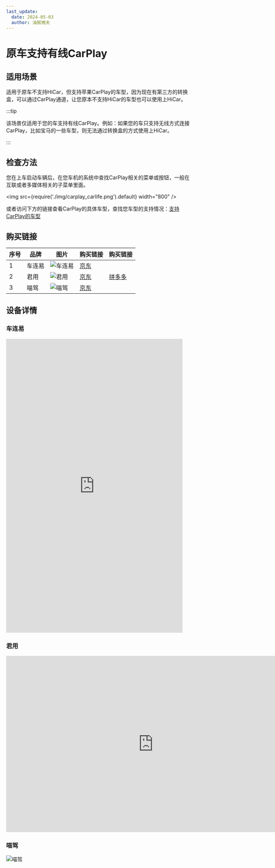 ```yaml
---
last_update:
  date: 2024-05-03
  author: 油腻樵夫
---
```


# 原车支持有线CarPlay

## 适用场景

适用于原车不支持HiCar，但支持苹果CarPlay的车型，因为现在有第三方的转换盒，可以通过CarPlay通道，让您原本不支持HiCar的车型也可以使用上HiCar。

:::tip

该场景仅适用于您的车支持有线CarPlay。例如：如果您的车只支持无线方式连接CarPlay，比如宝马的一些车型，则无法通过转换盒的方式使用上HiCar。

:::

## 检查方法

您在上车启动车辆后，在您车机的系统中查找CarPlay相关的菜单或按钮，一般在互联或者多媒体相关的子菜单里面。

<img
  src={require('./img/carplay_carlife.png').default}
  width="800" 
/>

或者访问下方的链接查看CarPlay的具体车型，查找您车型的支持情况：[支持CarPlay的车型](https://www.apple.com.cn/ios/carplay/available-models/)

## 购买链接

| 序号  | 品牌       |  图片  | 购买链接 | 购买链接 |
| --- | -------- | --- | ---- | ----- |
| 1   | 车连易 | ![车连易](img/carplay-carlink.png)    |  [京东](https://u.jd.com/9u1Lo6g)   |  |
| 2   | 君用 | ![君用](img/carplay-junyong.png)    |  [京东](https://u.jd.com/9Q1LVQk)   |  [拼多多](https://p.pinduoduo.com/Xp3DCCjm)  |
| 3   | 喵驾 | ![喵驾](img/carplay-mdrive.png)    |  [京东](https://u.jd.com/9q1KOCU)   |   |

## 设备详情


### 车连易

<iframe src="https://jvod.300hu.com/vod/product/85640213-544a-4f8d-be9a-ebe95510f849/8794eab67c194eff87be1856d533255d.mp4?source=1&h265=1059h_231c0b254.mp4" scrolling="no" border="0" frameborder="no" framespacing="0" allowfullscreen="true" width="480" height="800"> </iframe>

### 君用

<iframe src="https://jvod.300hu.com/vod/product/120fd2c4-3b3c-48b5-8cc9-4ebf4815d3f9/a31d1e0397c84846bed7fec3bd7ecf5b.mp4?source=1&h265=1059h_c37863a53.mp4" scrolling="no" border="0" frameborder="no" framespacing="0" allowfullscreen="true" width="800" height="480"> </iframe>


### 喵驾

![喵驾](img/carplay-mdrive-pic.png)

